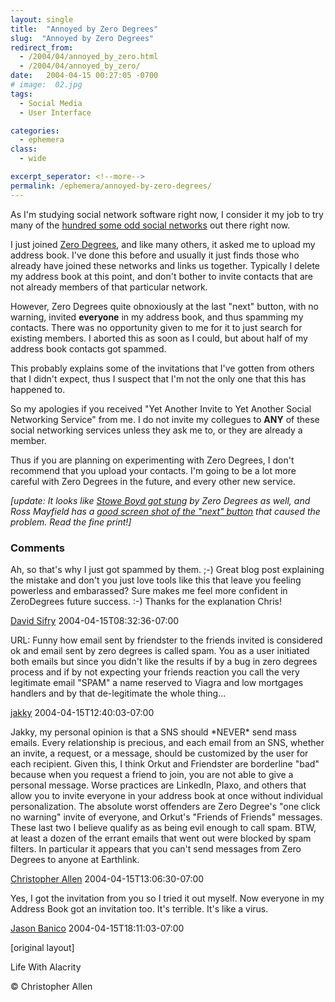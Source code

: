 ```yaml
---
layout: single
title:  "Annoyed by Zero Degrees"
slug:  "Annoyed by Zero Degrees"
redirect_from:
  - /2004/04/annoyed_by_zero.html
  - /2004/04/annoyed_by_zero/
date:   2004-04-15 00:27:05 -0700
# image:  02.jpg
tags: 
  - Social Media
  - User Interface

categories:
  - ephemera
class:
  - wide

excerpt_seperator: <!--more-->
permalink: /ephemera/annoyed-by-zero-degrees/
---
```


As I'm studying social network software right now, I consider it my job to try many of the [hundred some odd social networks](http://socialsoftware.weblogsinc.com/entry/2241460714746671/) out there right now.

I just joined [Zero Degrees](http://www.zerodegrees.com), and like many others, it asked me to upload my address book. I've done this before and usually it just finds those who already have joined these networks and links us together. Typically I delete my address book at this point, and don't bother to invite contacts that are not already members of that particular network.

However, Zero Degrees quite obnoxiously at the last "next" button, with no warning, invited **everyone** in my address book, and thus spamming my contacts. There was no opportunity given to me for it to just search for existing members. I aborted this as soon as I could, but about half of my address book contacts got spammed.

This probably explains some of the invitations that I've gotten from others that I didn't expect, thus I suspect that I'm not the only one that this has happened to.

So my apologies if you received "Yet Another Invite to Yet Another Social Networking Service" from me. I do not invite my collegues to **ANY** of these social networking services unless they ask me to, or they are already a member.

Thus if you are planning on experimenting with Zero Degrees, I don't recommend that you upload your contacts. I'm going to be a lot more careful with Zero Degrees in the future, and every other new service.

_\[update: It looks like [Stowe Boyd got stung](http://www.corante.com/getreal/archives/003050.html) by Zero Degrees as well, and Ross Mayfield has a [good screen shot of the "next" button](http://www.corante.com/many/archives/2004/04/15/how_to_achieve_zero_degrees_of_separation.php) that caused the problem. Read the fine print!\]_

### Comments

Ah, so that's why I just got spammed by them. ;-) Great blog post explaining the mistake and don't you just love tools like this that leave you feeling powerless and embarassed? Sure makes me feel more confident in ZeroDegrees future success. :-) Thanks for the explanation Chris!

[David Sifry](http://www.sifry.com/alerts/) 2004-04-15T08:32:36-07:00

URL: Funny how email sent by friendster to the friends invited is considered ok and email sent by zero degrees is called spam. You as a user initiated both emails but since you didn't like the results if by a bug in zero degrees process and if by not expecting your friends reaction you call the very legitimate email "SPAM" a name reserved to Viagra and low mortgages handlers and by that de-legitimate the whole thing...

[jakky](#) 2004-04-15T12:40:03-07:00

Jakky, my personal opinion is that a SNS should \*NEVER\* send mass emails. Every relationship is precious, and each email from an SNS, whether an invite, a request, or a message, should be customized by the user for each recipient. Given this, I think Orkut and Friendster are borderline "bad" because when you request a friend to join, you are not able to give a personal message. Worse practices are LinkedIn, Plaxo, and others that allow you to invite everyone in your address book at once without individual personalization. The absolute worst offenders are Zero Degree's "one click no warning" invite of everyone, and Orkut's "Friends of Friends" messages. These last two I believe qualify as as being evil enough to call spam. BTW, at least a dozen of the errant emails that went out were blocked by spam filters. In particular it appears that you can't send messages from Zero Degrees to anyone at Earthlink.

[Christopher Allen](http://www.lifewithalacrity.com/) 2004-04-15T13:06:30-07:00

Yes, I got the invitation from you so I tried it out myself. Now everyone in my Address Book got an invitation too. It's terrible. It's like a virus.

[Jason Banico](http://www.funchain.com) 2004-04-15T18:11:03-07:00

[original layout]

Life With Alacrity

© Christopher Allen